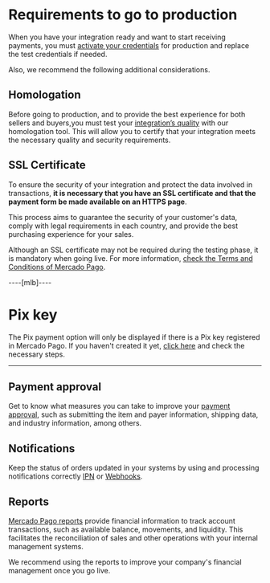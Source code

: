 # Requirements to go to production

When you have your integration ready and want to start receiving payments, you must [activate your credentials](/developers/en/guides/additional-content/your-integrations/credentials) for production and replace the test credentials if needed. 

Also, we recommend the following additional considerations.

## Homologation

Before going to production, and to provide the best experience for both sellers and buyers,you must test your [integration’s quality](/developers/en/guides/additional-content/homologator/homologator) with our homologation tool. This will allow you to certify that your integration meets the necessary quality and security requirements. 

## SSL Certificate

To ensure the security of your integration and protect the data involved in transactions, **it is necessary that you have an SSL certificate and that the payment form be made available on an HTTPS page**. 

This process aims to guarantee the security of your customer's data, comply with legal requirements in each country, and provide the best purchasing experience for your sales.

Although an SSL certificate may not be required during the testing phase, it is mandatory when going live. For more information, [check the Terms and Conditions of Mercado Pago](/developers/en/guides/resources/legal/terms-and-conditions).

----[mlb]----
# Pix key

The Pix payment option will only be displayed if there is a Pix key registered in Mercado Pago. If you haven't created it yet, [click here](https://www.youtube.com/watch?v=60tApKYVnkA) and check the necessary steps.

------------

## Payment approval

Get to know what measures you can take to improve your [payment approval](/developers/en/guides/additional-content/how-tos/payment-rejections), such as submitting the item and payer information, shipping data, and industry information, among others.

## Notifications

Keep the status of orders updated in your systems by using and processing notifications correctly [IPN](/developers/en/guides/additional-content/your-integrations/ipn) or [Webhooks](/developers/en/guides/additional-content/your-integrations/webhooks).

## Reports

[Mercado Pago reports](/developers/en/guides/additional-content/reports/introduction) provide financial information to track account transactions, such as available balance, movements, and liquidity. This facilitates the reconciliation of sales and other operations with your internal management systems.

We recommend using the reports to improve your company's financial management once you go live.